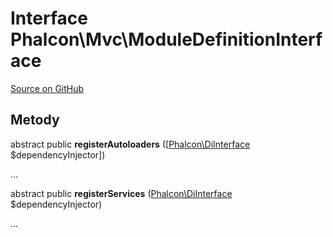 # Interface **Phalcon\\Mvc\\ModuleDefinitionInterface**

<a href="https://github.com/phalcon/cphalcon/blob/master/phalcon/mvc/moduledefinitioninterface.zep" class="btn btn-default btn-sm">Source on GitHub</a>

## Metody

abstract public **registerAutoloaders** ([[Phalcon\DiInterface](/en/3.2/api/Phalcon_DiInterface) $dependencyInjector])

...

abstract public **registerServices** ([Phalcon\DiInterface](/en/3.2/api/Phalcon_DiInterface) $dependencyInjector)

...